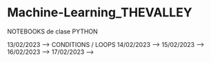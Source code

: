 # Machine-Learning_THEVALLEY
NOTEBOOKS de clase PYTHON

13/02/2023 --> CONDITIONS / LOOPS
14/02/2023 --> 
15/02/2023 -->
16/02/2023 -->
17/02/2023 -->
